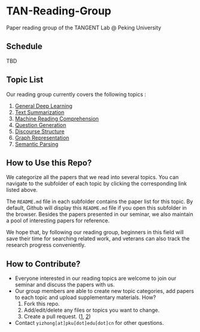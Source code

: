 # TAN-Reading-Group
Paper reading group of the TANGENT Lab @ Peking University

## Schedule

TBD



## Topic List

Our reading group currently covers the following topics :

1. [General Deep Learning](deep-learning)
2. [Text Summarization](summarization)
3. [Machine Reading Comprehension](reading-comprehension)
4. [Question Generation](question-generation)
5. [Discourse Structure](discourse)
6. [Graph Representation](graph-representation)
7. [Semantic Parsing](/semantic-parsing)



## How to Use this Repo?

We categorize all the papers that we read into several topics. You can navigate to the subfolder of each topic by clicking the corresponding link listed above. 

The `README.md` file in each subfolder contains the paper list for this topic. By default, Github will display this `README.md` file if you open this subfolder in the browser.  Besides the papers presented in our seminar, we also maintain a pool of interesting papers for reference.

We hope that, by following our reading group, beginners in this field will save their time for searching related work, and veterans can also track the research progress conveniently.



## How to Contribute?

- Everyone interested in our reading topics are welcome to join our seminar and discuss the papers with us.
- Our group members are able to create new topic categories, add papers to each topic and upload supplementary materials. How?
  1. Fork this repo.
  2. Add/edit/delete any files or topics you want to change. 
  3. Create a pull request. ([1](https://help.github.com/articles/creating-a-pull-request-from-a-fork/), [2](https://www.digitalocean.com/community/tutorials/how-to-create-a-pull-request-on-github))
- Contact `yizhong[at]pku[dot]edu[dot]cn` for other questions. 

